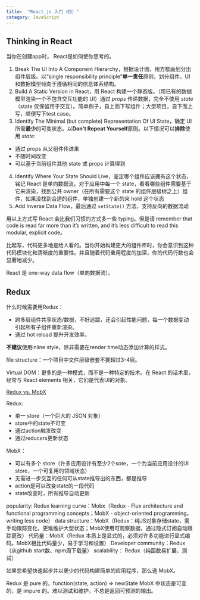 ```yaml
---
title:  "React.js 入门（四）"
category: JavaScript
---
```

## Thinking in React

当你在创建app时， React是如何使你思考的。

1. Break The UI Into A Component Hierarchy，根据设计图，用方框画划分出组件层级。以“single responsibility principle”**单一责任**原则，划分组件。UI和数据模型倾向于遵循相同的信息体系结构。
2. Build A Static Version in React，用 React 构建一个静态版。（用已有的数据模型渲染一个不包含交互功能的 UI）通过 _props_ 传递数据，完全不使用 _state_（state 仅保留用于交互）。简单例子，自上而下写组件；大型项目，自下而上写，顺便写下test case。
3. Identify The Minimal (but complete) Representation Of UI State，确定 UI 所需**最少**的可变状态。以**Don't Repeat Yourself**原则。以下情况可以**排除**使用 _state_:

  + 通过 props 从父组件传进来
  + 不随时间改变
  + 可以基于当前组件其他 state 或 props 计算得到

4. Identify Where Your State Should Live，鉴定哪个组件应该拥有这个状态，铭记 React 是单向数据流。对于应用中每一个 state，看看哪些组件需要基于它来渲染，找到公共 owner（在所有需要这个 state 的组件层级树之上）组件，如果没找到合适的组件，单独创建一个新的来 hold 这个状态
5. Add Inverse Data Flow，最后通过 `setState()` 方法，支持反向的数据流动

用以上方式写 React 会比我们习惯的方式多一些 typing。但是请 remember that code is read far more than it’s written, and it’s less difficult to read this modular, explicit code。

比起写，代码更多地是给人看的。当你开始构建更大的组件库时，你会意识到这种代码模块化和清晰度的重要性。并且随着代码重用程度的加深，你的代码行数也会显著地减少。

React 是 one-way data flow（单向数据流）。

## Redux

什么时候需要用Redux：

+ 跨多层组件共享状态/数据，不好追踪，还会引起性能问题，每一个数据变动引起所有子组件重新渲染。
+ 通过 hot reload 提升开发效率。

**不建议**使用inline style，除非需要在render time动态添加计算的样式。

file structure：一个项目中文件层级嵌套不要超过3-4层。

Virtual DOM：更多的是一种模式，而不是一种特定的技术。在 React 的话术里，经常与 React elements 相关，它们是代表UI的对象。

[Redux vs. MobX](https://blog.logrocket.com/redux-vs-mobx/)

Redux:
+ 单一 store（一个巨大的 JSON 对象）
+ store中的state不可变
+ 通过action触发改变
+ 通过reducers更新状态

MobX：
+ 可以有多个 store（许多应用设计有至少2个sote，一个为当前应用设计的UI store，一个可复用的领域状态）
+ 无需进一步交互的任何可从state推导出的东西，都是推导
+ action是可以改变state的一段代码
+ state改变时，所有推导自动更新

popularity: Redux
learning curve：Mobx（Redux - Flux architecture and functional programming concepts；MobX - object-oriented programming，writing less code）
data structure：MobX（Redux：纯JS对象存储state，需手动跟踪变化，更难维护大型状态；MobX使用可观察数据，通过隐式订阅自动跟踪更改）
代码量：MobX（Redux 本质上是显式的，必须对许多功能进行显式编码。MobX相比代码量少，易于学习和设置）
Developer community：Redux（从github start数、npm周下载量）
scalability： Redux（纯函数易扩展、测试）

如果您希望快速起步并以更少的代码构建简单的应用程序，那么选 MobX。

Redux 是 pure 的，function(state, action) => newState
MobX 中状态是可变的，是 impure 的。难以测试和维护，不总是返回可预测的输出。
